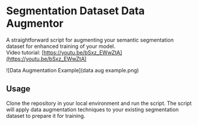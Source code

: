 
# Segmentation Dataset Data Augmentor
A straightforward script for augmenting your semantic segmentation dataset for enhanced training of your model. <br/> 
Video tutorial: [https://youtu.be/bSxz_EWwZtA](https://youtu.be/bSxz_EWwZtA)

![Data Augmentation Example](data aug example.png)

## Usage
Clone the repository in your local environment and run the script. The script will apply data augmentation techniques to your existing segmentation dataset to prepare it for training.
 